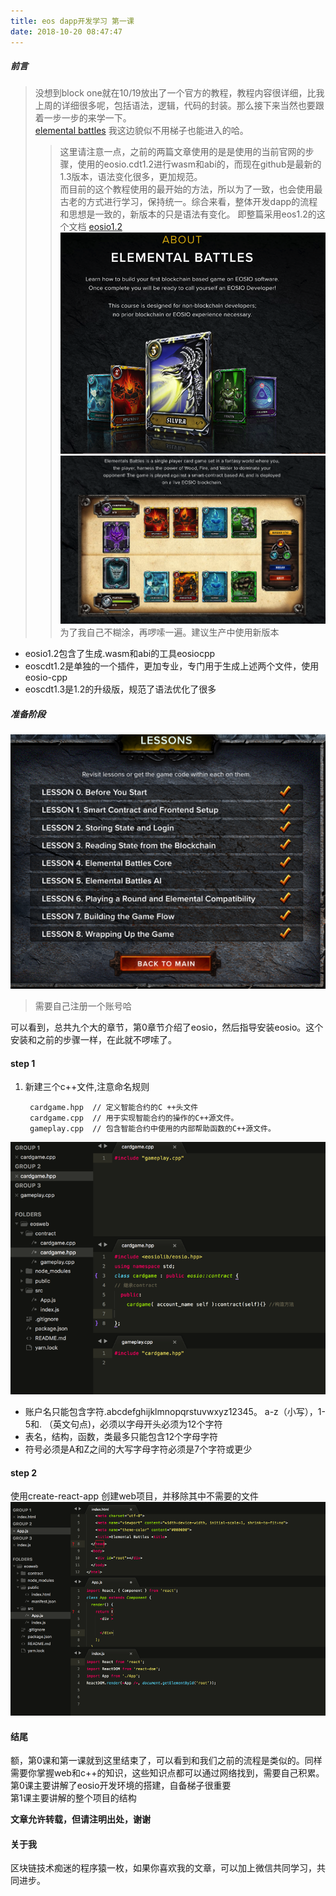 ```yaml
---
title: eos dapp开发学习 第一课
date: 2018-10-20 08:47:47
---
```

##### 前言
> 没想到block one就在10/19放出了一个官方的教程，教程内容很详细，比我上周的详细很多呢，包括语法，逻辑，代码的封装。那么接下来当然也要跟着一步一步的来学一下。  
[elemental battles](https://battles.eos.io) 我这边貌似不用梯子也能进入的哈。
>> 这里请注意一点，之前的两篇文章使用的是是使用的当前官网的步骤，使用的eosio.cdt1.2进行wasm和abi的，而现在github是最新的1.3版本，语法变化很多，更加规范。   
>> 而目前的这个教程使用的最开始的方法，所以为了一致，也会使用最古老的方式进行学习，保持统一。综合来看，整体开发dapp的流程和思想是一致的，新版本的只是语法有变化。
即整篇采用eos1.2的这个文档 [eosio1.2](https://developers.eos.io/eosio-cpp/v1.2.0/docs) 
![elemental battles cover](/img_eos1/eos1.png)  
![elemental battles cover](/img_eos1/eos0.png)  
为了我自己不糊涂，再啰嗦一遍。建议生产中使用新版本  
 
*  eosio1.2包含了生成.wasm和abi的工具eosiocpp  
*  eoscdt1.2是单独的一个插件，更加专业，专门用于生成上述两个文件，使用eosio-cpp
*  eoscdt1.3是1.2的升级版，规范了语法优化了很多

##### 准备阶段
![目录](/img_eos1/eos2.png)
> 需要自己注册一个账号哈

可以看到，总共九个大的章节，第0章节介绍了eosio，然后指导安装eosio。这个安装和之前的步骤一样，在此就不啰嗦了。

#### step 1
1. 新建三个c++文件,注意命名规则
	
		cardgame.hpp  // 定义智能合约的C ++头文件
		cardgame.cpp  // 用于实现智能合约的操作的C++源文件。
		gameplay.cpp  // 包含智能合约中使用的内部帮助函数的C++源文件。
		
![文件结构1](/img_eos1/eos3.png)
> 
* 账户名只能包含字符.abcdefghijklmnopqrstuvwxyz12345。 a-z（小写），1-5和. （英文句点)，必须以字母开头必须为12个字符
* 表名，结构，函数，类最多只能包含12个字母字符
* 符号必须是A和Z之间的大写字母字符必须是7个字符或更少

#### step 2

使用create-react-app 创建web项目，并移除其中不需要的文件  
![文件结构2](/img_eos1/eos4.png)

#### 结尾
额，第0课和第一课就到这里结束了，可以看到和我们之前的流程是类似的。同样需要你掌握web和c++的知识，这些知识点都可以通过网络找到，需要自己积累。  
第0课主要讲解了eosio开发环境的搭建，自备梯子很重要  
第1课主要讲解的整个项目的结构

**文章允许转载，但请注明出处，谢谢**

#### 关于我
区块链技术痴迷的程序猿一枚，如果你喜欢我的文章，可以加上微信共同学习，共同进步。